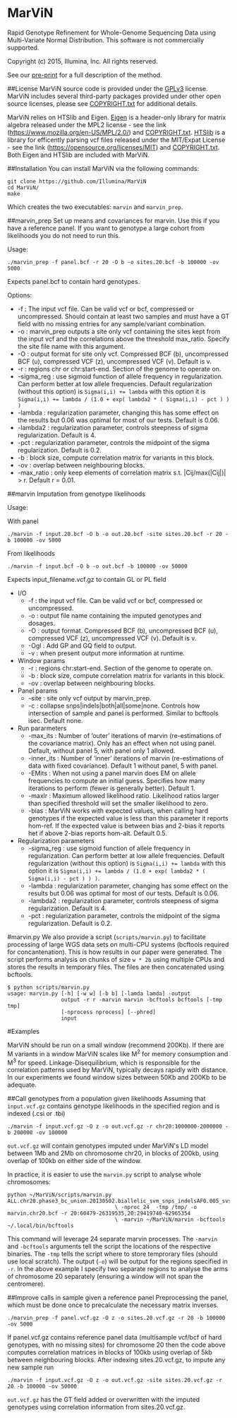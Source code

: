 # MarViN
Rapid Genotype Refinement for Whole-Genome Sequencing Data using Multi-Variate Normal Distribution. This software is not commercially supported.

Copyright (c) 2015, Illumina, Inc. All rights reserved.

See our [pre-print](http://biorxiv.org/content/biorxiv/early/2015/11/12/031484.full.pdf) for a full description of the method.

##License
MarViN source code is provided under the [GPLv3](https://git.illumina.com/rarthur/MarViN/blob/master/LICENSE.txt) license. MarViN includes several third-party packages provided under other open source licenses, please see [COPYRIGHT.txt](https://git.illumina.com/rarthur/MarViN/blob/master/COPYRIGHT.txt) for additional details.

MarViN relies on HTSlib and Eigen. [Eigen](http://eigen.tuxfamily.org/index.php?title=Main_Page) is a header-only library for matrix algebra released under the MPL2 license - see the link (https://www.mozilla.org/en-US/MPL/2.0/) and [COPYRIGHT.txt](https://git.illumina.com/rarthur/MarViN/blob/master/COPYRIGHT.txt). [HTSlib](http://www.htslib.org/) is a library for efficently parsing vcf files released under the MIT/Expat License - see the link (https://opensource.org/licenses/MIT) and [COPYRIGHT.txt](https://git.illumina.com/rarthur/MarViN/blob/master/COPYRIGHT.txt).
Both Eigen and HTSlib are included with MarViN.

##Installation
You can install MarViN via the following commands:
```
git clone https://github.com/Illumina/MarViN
cd MarViN/
make
```
Which creates the two executables: `marvin` and `marvin_prep`.

##marvin_prep
Set up means and covariances for marvin. Use this if you have a reference panel. If you want to genotype a large cohort from likelihoods you do not need to run this.

Usage:

```./marvin_prep -f panel.bcf -r 20 -O b -o sites.20.bcf -b 100000 -ov 5000 ```

Expects panel.bcf to contain hard genotypes. 

Options:

* -f : The input vcf file. Can be valid vcf or bcf, compressed or uncompressed. Should contain at least two samples and must have a GT field with no missing entries for any sample/variant combination.
* -o : marvin\_prep outputs a site only vcf containing the sites kept from the input vcf and the correlations above the threshold max_ratio. Specify the site file name with this argument.
* -O : output format for site only vcf. Compressed BCF (b), uncompressed BCF (u), compressed VCF (z), uncompressed VCF (v). Default is v.
* -r : regions chr or chr:start-end. Section of the genome to operate on. 
* -sigma_reg : use sigmoid function of allele frequency in regularization. Can perform better at low allele frequencies. Default regularization (without this option) is `Sigma(i,i) += lambda` with this option it is `Sigma(i,i) += lambda / (1.0 + exp( lambda2 * ( Sigma(i,i) - pct ) ) )`
* -lambda : regularization parameter, changing this has some effect on the results but 0.06 was optimal for most of our tests. Default is 0.06.
* -lambda2 : regularization parameter, controls steepness of sigma regularization. Default is 4.
* -pct : regularization parameter, controls the midpoint of the sigma regularization. Default is 0.2.
* -b : block size, compute correlation matrix for variants in this block. 
* -ov : overlap between neighbouring blocks. 
* -max_ratio : only keep elements of correlation matrix s.t. |Cij/max(|Cij|)| > r. Default r = 0.01.

##marvin
Imputation from genotype likelihoods

Usage:

With panel

```./marvin -f input.20.bcf -O b -o out.20.bcf -site sites.20.bcf -r 20 -b 100000 -ov 5000```

From likelihoods

```./marvin -f input.bcf -O b -o out.bcf -b 100000 -ov 50000```

Expects input_filename.vcf.gz to contain GL or PL field
* I/O
  * -f : the input vcf file. Can be valid vcf or bcf, compressed or uncompressed. 
  * -o : output file name containing the imputed genotypes and dosages.
  * -O : output format. Compressed BCF (b), uncompressed BCF (u), compressed VCF (z), uncompressed VCF (v). Default is v.
  * -Ogl : Add GP and GQ field to output.
  * -v : when present output more information at runtime.
* Window params
  * -r : regions chr:start-end. Section of the genome to operate on.
  * -b : block size, compute correlation matrix for variants in this block. 
  * -ov : overlap between neighbouring blocks. 
* Panel params
  * -site : site only vcf output by marvin_prep.
  * -c : collapse snps|indels|both|all|some|none. Controls how intersection of sample and panel is performed. Similar to bcftools isec. Default none.
* Run pararmeters
  * -max_its : Number of ‘outer’ iterations of marvin (re-estimations of the covariance matrix). Only has an effect when not using panel. Default, without panel 5, with panel only 1 allowed.
  * -inner_its : Number of ‘inner’ iterations of marvin (re-estimations of data with fixed covariance). Default 1 without panel, 5 with panel.
  * -EMits : When not using a panel marvin does EM on allele frequencies to compute an initial guess. Specifies how many iterations to perform (fewer is generally better). Default 1.
  * -maxlr : Maximum allowed likelihood ratio. Likelihood ratios larger than specified threshold will set the smaller likelihood to zero.
  * -bias : MarViN works with expected values, when calling hard genotypes if the expected value is less than this parameter it reports hom-ref. If the expected value is between bias and 2-bias it reports het if above 2-bias reports hom-alt. Default 0.5.
* Regularization parameters
  * -sigma_reg : use sigmoid function of allele frequency in regularization. Can perform better at low allele frequencies. Default regularization (without this option) is `Sigma(i,i) += lambda` with this option it is `Sigma(i,i) += lambda / (1.0 + exp( lambda2 * ( Sigma(i,i) - pct ) ) )`.
  * -lambda : regularization parameter, changing has some effect on the results but 0.06 was optimal for most of our tests. Default is 0.06.
  * -lambda2 : regularization parameter, controls steepness of sigma regularization. Default is 4.
  * -pct : regularization parameter, controls the midpoint of the sigma regularization. Default is 0.2.

#marvin.py
We also provide a script (`scripts/marvin.py`) to facilitate processing of large WGS data sets on multi-CPU systems (bcftools required for concantenation). This is how results in our paper were generated. The script performs analysis on chunks of size `w * 2b` using multiple CPUs and stores the results in temporary files. The files are then concatenated using bcftools.

```
$ python scripts/marvin.py
usage: marvin.py [-h] [-w w] [-b b] [-lamda lamda] -output
                 output -r r -marvin marvin -bcftools bcftools [-tmp tmp]
                 [-nprocess nprocess] [--phred]
                 input
```

#Examples

MarViN should be run on a small window (recommend 200Kb). If there are M variants in a window MarViN scales like M<sup>2</sup> for memory consumption and M<sup>3</sup> for speed. Linkage-Disequilibrium, which is responsible for the correlation patterns used by MarViN, typically decays rapidly with distance. In our experiments we found window sizes between 50Kb and 200Kb to be adequate.

##Call genotypes from a population given likelihoods
Assuming that `input.vcf.gz` contains genotype likelihoods in the specified region and is indexed (.csi or .tbi)
```
./marvin -f input.vcf.gz -O z -o out.vcf.gz -r chr20:1000000-2000000 -b 200000 -ov 100000
```
`out.vcf.gz` will contain genotypes imputed under MarViN's LD model between 1Mb and 2Mb on chromosome chr20, in blocks of 200kb, using overlap of 100kb on either side of the window.

In practice, it is easier to use the `marvin.py` script to analyse whole chromosomes:
```
python ~/MarViN/scripts/marvin.py ALL.chr20.phase3_bc_union.20130502.biallelic_svm_snps_indelsAF0.005_svs.gl.reheader.mac1.snps.bcf
                                  \ -nproc 24  -tmp /tmp/ -o marvin.chr20.bcf -r 20:60479-26319535,20:29419740-62965354 
                                  \ -marvin ~/MarViN/marvin -bcftools ~/.local/bin/bcftools
```
This command will leverage 24 separate marvin processes. The `-marvin` and `-bcftools` arguments tell the script the locations of the respective binaries. The `-tmp` tells the script where to store temprorary files (should use local scratch). The output (`-o`) will be output for the regions specified in `-r`. In the above example I specify two separate regions to analyse the arms of chromosome 20 separately (ensuring a window will not span the centromere).


##Improve calls in sample given a reference panel
Preprocessing the panel, which must be done once to precalculate the necessary matrix inverses.
```
./marvin_prep -f panel.vcf.gz -O z -o sites.20.vcf.gz -r 20 -b 100000 -ov 5000
```
If panel.vcf.gz contains reference panel data (multisample vcf/bcf of hard genotypes, with no missing sites) for chromosome 20 then the code above computes correlation matrices in blocks of 100kb using overlap of 5kb between neighbouring blocks.
After indexing sites.20.vcf.gz, to impute any new sample run

```
./marvin -f input.vcf.gz -O z -o out.vcf.gz -site sites.20.vcf.gz -r 20 -b 100000 -ov 50000
```
`out.vcf.gz` has the GT field added or overwritten with the imputed genotypes using correlation information from sites.20.vcf.gz.


